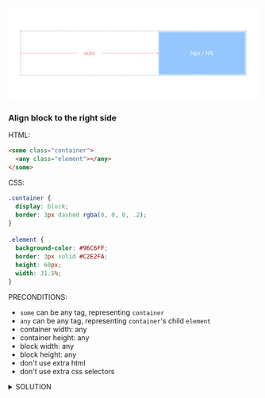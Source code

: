 ![Example 1](https://raw.githubusercontent.com/denisnarush/sessions-examples/master/example-1/example-1.png)
### Align block to the right side
HTML:
```html
<some class="container">
  <any class="element"></any>
</some>
```
CSS:
```css
.container {
  display: block;
  border: 3px dashed rgba(0, 0, 0, .2);
}

.element {
  background-color: #96C6FF;
  border: 3px solid #C2E2FA;
  height: 60px;
  width: 31.5%;
}
```
PRECONDITIONS:
- `some` can be any tag, representing `container`
- `any` can be any tag, representing `container`'s child `element`
- container width: any
- container height: any
- block width: any
- block height: any
- don't use extra html
- don't use extra css selectors


<details><summary>SOLUTION</summary>
<p>

```
comming soon
```

</p>
</details>
